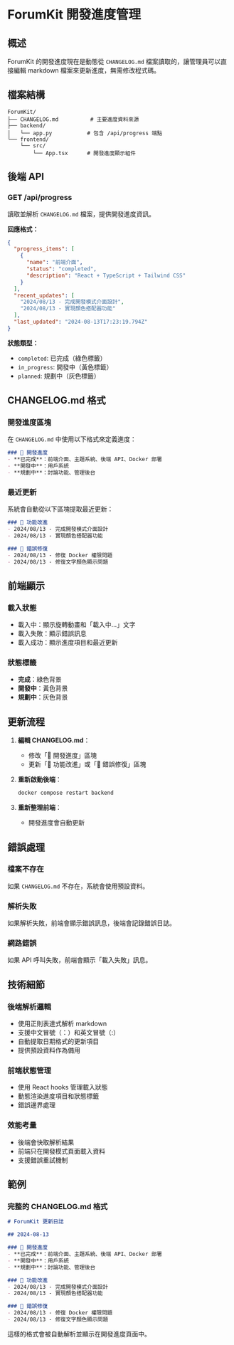 # ForumKit 開發進度管理

## 概述

ForumKit 的開發進度現在是動態從 `CHANGELOG.md` 檔案讀取的，讓管理員可以直接編輯 markdown 檔案來更新進度，無需修改程式碼。

## 檔案結構

```
ForumKit/
├── CHANGELOG.md          # 主要進度資料來源
├── backend/
│   └── app.py           # 包含 /api/progress 端點
└── frontend/
    └── src/
        └── App.tsx      # 開發進度顯示組件
```

## 後端 API

### GET /api/progress

讀取並解析 `CHANGELOG.md` 檔案，提供開發進度資訊。

**回應格式：**
```json
{
  "progress_items": [
    {
      "name": "前端介面",
      "status": "completed",
      "description": "React + TypeScript + Tailwind CSS"
    }
  ],
  "recent_updates": [
    "2024/08/13 - 完成開發模式介面設計",
    "2024/08/13 - 實現顏色搭配器功能"
  ],
  "last_updated": "2024-08-13T17:23:19.794Z"
}
```

**狀態類型：**
- `completed`: 已完成（綠色標籤）
- `in_progress`: 開發中（黃色標籤）
- `planned`: 規劃中（灰色標籤）

## CHANGELOG.md 格式

### 開發進度區塊

在 `CHANGELOG.md` 中使用以下格式來定義進度：

```markdown
### 🎯 開發進度
- **已完成**：前端介面、主題系統、後端 API、Docker 部署
- **開發中**：用戶系統
- **規劃中**：討論功能、管理後台
```

### 最近更新

系統會自動從以下區塊提取最近更新：

```markdown
### 🔧 功能改進
- 2024/08/13 - 完成開發模式介面設計
- 2024/08/13 - 實現顏色搭配器功能

### 🐛 錯誤修復
- 2024/08/13 - 修復 Docker 權限問題
- 2024/08/13 - 修復文字顏色顯示問題
```

## 前端顯示

### 載入狀態
- 載入中：顯示旋轉動畫和「載入中...」文字
- 載入失敗：顯示錯誤訊息
- 載入成功：顯示進度項目和最近更新

### 狀態標籤
- **完成**：綠色背景
- **開發中**：黃色背景
- **規劃中**：灰色背景

## 更新流程

1. **編輯 CHANGELOG.md**：
   - 修改「🎯 開發進度」區塊
   - 更新「🔧 功能改進」或「🐛 錯誤修復」區塊

2. **重新啟動後端**：
   ```bash
   docker compose restart backend
   ```

3. **重新整理前端**：
   - 開發進度會自動更新

## 錯誤處理

### 檔案不存在
如果 `CHANGELOG.md` 不存在，系統會使用預設資料。

### 解析失敗
如果解析失敗，前端會顯示錯誤訊息，後端會記錄錯誤日誌。

### 網路錯誤
如果 API 呼叫失敗，前端會顯示「載入失敗」訊息。

## 技術細節

### 後端解析邏輯
- 使用正則表達式解析 markdown
- 支援中文冒號（：）和英文冒號（:）
- 自動提取日期格式的更新項目
- 提供預設資料作為備用

### 前端狀態管理
- 使用 React hooks 管理載入狀態
- 動態渲染進度項目和狀態標籤
- 錯誤邊界處理

### 效能考量
- 後端會快取解析結果
- 前端只在開發模式頁面載入資料
- 支援錯誤重試機制

## 範例

### 完整的 CHANGELOG.md 格式

```markdown
# ForumKit 更新日誌

## 2024-08-13

### 🎯 開發進度
- **已完成**：前端介面、主題系統、後端 API、Docker 部署
- **開發中**：用戶系統
- **規劃中**：討論功能、管理後台

### 🔧 功能改進
- 2024/08/13 - 完成開發模式介面設計
- 2024/08/13 - 實現顏色搭配器功能

### 🐛 錯誤修復
- 2024/08/13 - 修復 Docker 權限問題
- 2024/08/13 - 修復文字顏色顯示問題
```

這樣的格式會被自動解析並顯示在開發進度頁面中。 